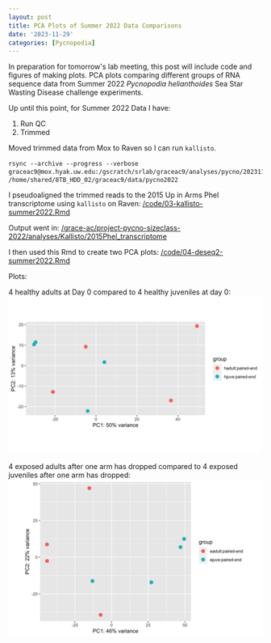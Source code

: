 ```yaml
---
layout: post
title: PCA Plots of Summer 2022 Data Comparisons
date: '2023-11-29'
categories: [Pycnopodia]
---
```

In preparation for tomorrow's lab meeting, this post will include code and figures of making plots. PCA plots comparing different groups of RNA sequence data from Summer 2022 _Pycnopodia helianthoides_ Sea Star Wasting Disease challenge experiments.

Up until this point, for Summer 2022 Data I have:
1. Run QC
2. Trimmed

Moved trimmed data from Mox to Raven so I can run `kallisto`.
```
rsync --archive --progress --verbose graceac9@mox.hyak.uw.edu:/gscratch/srlab/graceac9/analyses/pycno/20231101_PSC2022_trimming/*fq.gz /home/shared/8TB_HDD_02/graceac9/data/pycno2022
```

I pseudoaligned the trimmed reads to the 2015 Up in Arms Phel transcriptome using `kallisto` on Raven: [/code/03-kallisto-summer2022.Rmd](https://github.com/grace-ac/project-pycno-sizeclass-2022/blob/main/code/03-kallisto-summer2022.Rmd)

Output went in: [/grace-ac/project-pycno-sizeclass-2022/analyses/Kallisto/2015Phel_transcriptome](https://github.com/grace-ac/project-pycno-sizeclass-2022/tree/main/analyses/Kallisto/2015Phel_transcriptome)

I then used this Rmd to create two PCA plots: [/code/04-deseq2-summer2022.Rmd](https://github.com/grace-ac/project-pycno-sizeclass-2022/blob/main/code/04-deseq2-summer2022.Rmd)

Plots:

4 healthy adults at Day 0 compared to 4 healthy juveniles at day 0:      
![img](../notebook-images/2023-11-29/hadultvhjuve.png)


4 exposed adults after one arm has dropped compared to 4 exposed juveniles after one arm has dropped:      
![img](../notebook-images/2023-11-29/eadultvejuve.png)
